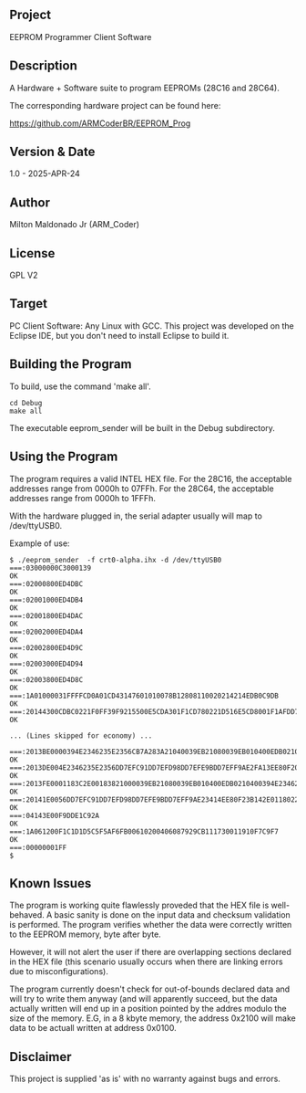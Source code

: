 ## Project
EEPROM Programmer Client Software

## Description
A Hardware + Software suite to program EEPROMs (28C16 and 28C64).

The corresponding hardware project can be found here:

https://github.com/ARMCoderBR/EEPROM_Prog

## Version & Date
1.0 - 2025-APR-24

## Author
Milton Maldonado Jr (ARM_Coder)

## License
GPL V2

## Target
PC Client Software: Any Linux with GCC. This project was developed on the
                    Eclipse IDE, but you don't need to install Eclipse to
                    build it.
                    
## Building the Program
To build, use the command 'make all'.
```
cd Debug
make all
```

The executable eeprom_sender will be built in the Debug subdirectory.


## Using the Program
The program requires a valid INTEL HEX file. For the 28C16, the acceptable
addresses range from 0000h to 07FFh. For the 28C64, the acceptable addresses
range from 0000h to 1FFFh.

With the hardware plugged in, the serial adapter usually will map to
/dev/ttyUSB0.

Example of use:

```
$ ./eeprom_sender  -f crt0-alpha.ihx -d /dev/ttyUSB0 
===:03000000C3000139
OK
===:02000800ED4DBC
OK
===:02001000ED4DB4
OK
===:02001800ED4DAC
OK
===:02002000ED4DA4
OK
===:02002800ED4D9C
OK
===:02003000ED4D94
OK
===:02003800ED4D8C
OK
===:1A01000031FFFFCD0A01CD43147601010078B12808110020214214EDB0C9DB
OK
===:20144300CDBC0221F0FF39F9215500E5CDA301F1CD780221D516E5CD8001F1AFDD77F8DDB0
OK

... (Lines skipped for economy) ...

===:2013BE0000394E2346235E2356CB7A283A21040039EB21080039EB010400EDB021000039EC
OK
===:2013DE004E2346235E2356DD7EFC91DD7EFD98DD7EFE9BDD7EFF9AE2FA13EE80F201142EEC
OK
===:2013FE0001183C2E00183821000039EB21080039EB010400EDB0210400394E2346235E230F
OK
===:20141E0056DD7EFC91DD7EFD98DD7EFE9BDD7EFF9AE23414EE80F23B142E0118022E00DD6B
OK
===:04143E00F9DDE1C92A
OK
===:1A061200F1C1D1D5C5F5AF6FB00610200406087929CB111730011910F7C9F7
OK
===:00000001FF
$
```

## Known Issues

The program is working quite flawlessly proveded that the HEX file is well-behaved.
A basic sanity is done on the input data and checksum validation is performed. The
program verifies whether the data were correctly written to the EEPROM memory,
byte after byte.

However, it will not alert the user if there are
overlapping sections declared in the HEX file (this scenario usually occurs
when there are linking errors due to misconfigurations).

The program currently doesn't check for out-of-bounds declared data and will
try to write them anyway (and will apparently succeed, but the data actually
written will end up in a position pointed by the addres modulo the size of the
memory. E.G, in a 8 kbyte memory, the address 0x2100 will make data to be
actuall written at address 0x0100.

## Disclaimer

This project is supplied 'as is' with no warranty against bugs and errors.
